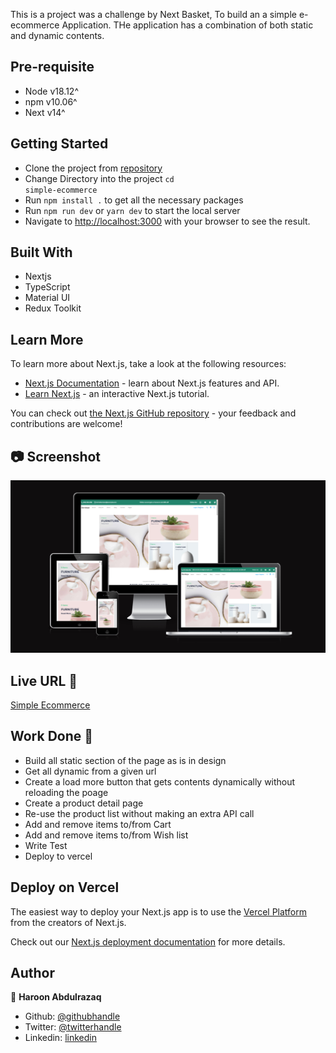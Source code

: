 This is a project was a challenge by Next Basket, To build an a simple e-ecommerce Application.
THe application has a combination of both static and dynamic contents.

## Pre-requisite

- Node v18.12^
- npm v10.06^
- Next v14^

## Getting Started

- Clone the project from [repository](https://github.com/Haroonabdulrazaq/simple-ecommerce)
- Change Directory into the project <code>cd simple-ecommerce</code>
- Run <code>npm install .</code> to get all the necessary packages
- Run <code>npm run dev</code> or <code>yarn dev</code> to start the local server
- Navigate to [http://localhost:3000](http://localhost:3000) with your browser to see the result.

## Built With

- Nextjs
- TypeScript
- Material UI
- Redux Toolkit

## Learn More

To learn more about Next.js, take a look at the following resources:

- [Next.js Documentation](https://nextjs.org/docs) - learn about Next.js features and API.
- [Learn Next.js](https://nextjs.org/learn) - an interactive Next.js tutorial.

You can check out [the Next.js GitHub repository](https://github.com/vercel/next.js/) - your feedback and contributions are welcome!

## 📷 Screenshot

![screenshot](./public/assets/Images/simple-ecommerce-project.png)

## Live URL 🚀

[Simple Ecommerce](https://simple-ecommerce-taupe-ten.vercel.app/)

## Work Done 🔧

- Build all static section of the page as is in design
- Get all dynamic from a given url
- Create a load more button that gets contents dynamically without reloading the poage
- Create a product detail page
- Re-use the product list without making an extra API call
- Add and remove items to/from Cart
- Add and remove items to/from Wish list
- Write Test
- Deploy to vercel

## Deploy on Vercel

The easiest way to deploy your Next.js app is to use the [Vercel Platform](https://vercel.com/new?utm_medium=default-template&filter=next.js&utm_source=create-next-app&utm_campaign=create-next-app-readme) from the creators of Next.js.

Check out our [Next.js deployment documentation](https://nextjs.org/docs/deployment) for more details.

## Author

👤 **Haroon Abdulrazaq**

- Github: [@githubhandle](https://github.com/Haroonabdulrazaq)
- Twitter: [@twitterhandle](https://twitter.com/hanq_o)
- Linkedin: [linkedin](https://www.linkedin.com/in/haroonabdulrazaq)
